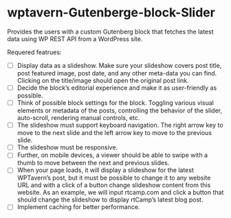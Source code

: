 # wptavern-Gutenberge-block-Slider
Provides the users with a custom Gutenberg block that fetches the latest data using WP REST API from a WordPress site. 

Requered featrues:
- [ ] Display data as a slideshow. Make sure your slideshow covers post title, post featured image, post date, and any other meta-data you can find. Clicking on the title/image should open the original post link.
- [ ] Decide the block’s editorial experience and make it as user-friendly as possible.
- [ ] Think of possible block settings for the block. Toggling various visual elements or metadata of the posts, controlling the behavior of the slider, auto-scroll, rendering manual controls, etc.
- [ ] The slideshow must support keyboard navigation. The right arrow key to move to the next slide and the left arrow key to move to the previous slide.
- [ ] The slideshow must be responsive.
- [ ] Further, on mobile devices, a viewer should be able to swipe with a thumb to move between the next and previous slides.
- [ ] When your page loads, it will display a slideshow for the latest WPTavern’s post, but it must be possible to change it to any website URL and with a click of a button change slideshow content from this website. As an example, we will input rtcamp.com and click a button that should change the slideshow to display rtCamp’s latest blog post.
- [ ] Implement caching for better performance.
